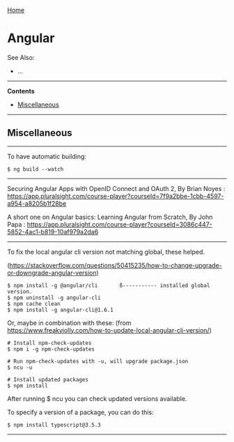 [Home](Readme.md)
# Angular

See Also:

- ...

---

**Contents**

- [Miscellaneous](Angular.md#miscellaneous)

---

## Miscellaneous

---

To have automatic building:

    $ ng build --watch

---

Securing Angular Apps with OpenID Connect and OAuth 2, By Brian Noyes :
https://app.pluralsight.com/course-player?courseId=7f9a2bbe-1cbb-4597-a954-a8205b1f28be

A short one on Angular basics:
Learning Angular from Scratch, By John Papa :
https://app.pluralsight.com/course-player?courseId=3086c447-5852-4ac1-b819-10af979a2da6

---

To fix the local angular cli version not matching global, these helped.

(https://stackoverflow.com/questions/50415235/how-to-change-upgrade-or-downgrade-angular-version)

    $ npm install -g @angular/cli       ß----------- installed global version.
    $ npm uninstall -g angular-cli
    $ npm cache clean
    $ npm install -g angular-cli@1.6.1

Or, maybe in combination with these:
(from https://www.freakyjolly.com/how-to-update-local-angular-cli-version/)

    # Install npm-check-updates
    $ npm i -g npm-check-updates

    # Run npm-check-updates with -u, will upgrade package.json
    $ ncu -u
 
    # Install updated packages
    $ npm install

After running $ ncu  you can check updated versions available.

To specify a version of a package, you can do this:
     
    $ npm install typescript@3.5.3

---

